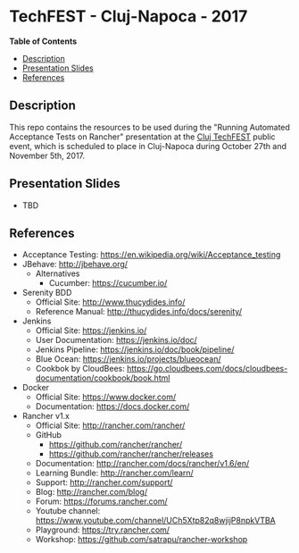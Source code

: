 # TechFEST - Cluj-Napoca - 2017
**Table of Contents**  
- [Description](#description)  
- [Presentation Slides](#slides)  
- [References](#references)   

<a name="description">Description</a>
--
This repo contains the resources to be used during the "Running Automated Acceptance Tests on Rancher" presentation at the [Cluj TechFEST](http://cluj.techfest.ro/) public event, which is scheduled to place in Cluj-Napoca during October 27th and November 5th, 2017.

<a name="slides">Presentation Slides</a>
--
* TBD

<a name="references">References</a>
--
* Acceptance Testing: https://en.wikipedia.org/wiki/Acceptance_testing
* JBehave: http://jbehave.org/
   * Alternatives
       * Cucumber: https://cucumber.io/
* Serenity BDD
    * Official Site: http://www.thucydides.info/
    * Reference Manual: http://thucydides.info/docs/serenity/
* Jenkins
    * Official Site: https://jenkins.io/
    * User Documentation: https://jenkins.io/doc/
    * Jenkins Pipeline: https://jenkins.io/doc/book/pipeline/
    * Blue Ocean: https://jenkins.io/projects/blueocean/
    * Cookbok by CloudBees: https://go.cloudbees.com/docs/cloudbees-documentation/cookbook/book.html
* Docker
    * Official Site: https://www.docker.com/
    * Documentation: https://docs.docker.com/
* Rancher v1.x
   * Official Site: http://rancher.com/rancher/
   * GitHub
       * https://github.com/rancher/rancher/
       * https://github.com/rancher/rancher/releases
   * Documentation: http://rancher.com/docs/rancher/v1.6/en/
   * Learning Bundle: http://rancher.com/learn/
   * Support: http://rancher.com/support/
   * Blog: http://rancher.com/blog/
   * Forum: https://forums.rancher.com/
   * Youtube channel: https://www.youtube.com/channel/UCh5Xtp82q8wjijP8npkVTBA
   * Playground: https://try.rancher.com/
   * Workshop: https://github.com/satrapu/rancher-workshop
